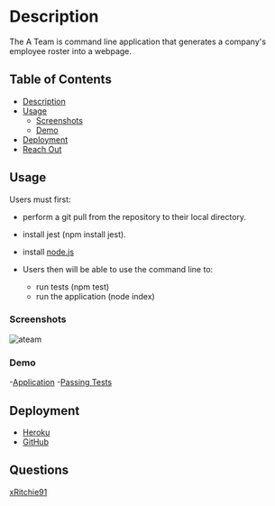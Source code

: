 # Description
The A Team is command line application that generates a company's employee roster into a webpage.

## Table of Contents
- [Description](#description)
- [Usage](#usage)
  - [Screenshots](#screenshots)
  - [Demo](#demo)
- [Deployment](#deployment)
- [Reach Out](#questions)

## Usage
Users must first:
   - perform a git pull from the repository to their local directory.
   - install jest (npm install jest).
   - install [node.js](https://nodejs.org/en/download/)

- Users then will be able to use the command line to:
   - run tests (npm test)
   - run the application (node index)

### Screenshots
![ateam](https://user-images.githubusercontent.com/74946954/124229672-95bbce80-dad3-11eb-9f86-b0a6b0f8553f.jpg)

### Demo
-[Application](https://drive.google.com/file/d/1Y3Gm-tRerxG4Bnd0rBGgvmr-7jJTXFF5/view)
-[Passing Tests](https://drive.google.com/file/d/1MpFFI4cWCDPZlz50iTzscuLnpMASCxqQ/view)

## Deployment
- [Heroku](https://dashboard.heroku.com/apps/cryptic-earth-53981/deploy/github)
- [GitHub](https://xritchie91.github.io/The-A-Team/)

## Questions
[xRitchie91](https://github.com/xRitchie91)
